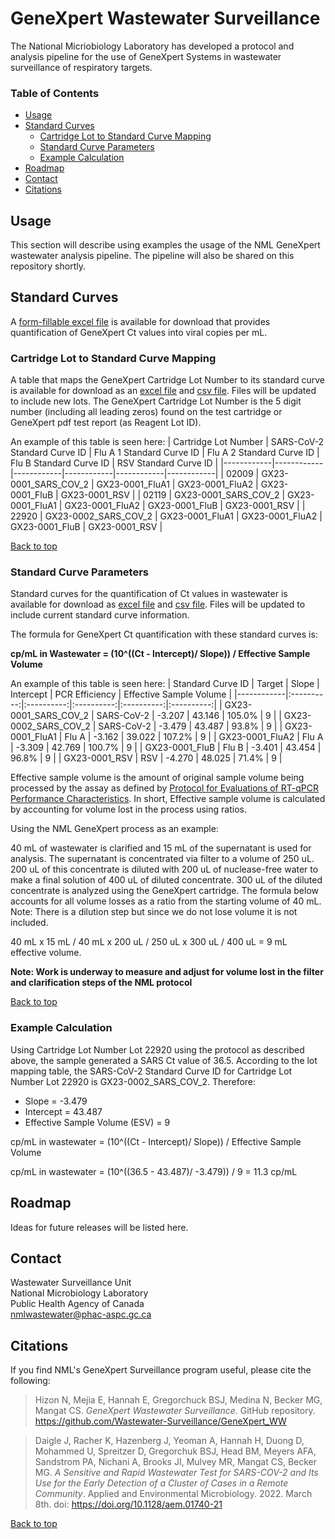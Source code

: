 # GeneXpert Wastewater Surveillance

The National Micriobiology Laboratory has developed a protocol and analysis pipeline for the use of GeneXpert Systems in wastewater surveillance of respiratory targets.

### Table of Contents

-   [Usage](#usage)
-   [Standard Curves](#standard-curves)
    -   [Cartridge Lot to Standard Curve Mapping](#cartridge-lot-to-standard-curve-mapping)
    -   [Standard Curve Parameters](#standard-curve-parameters)
    -   [Example Calculation](#example-calculation)
-   [Roadmap](#roadmap)
-   [Contact](#contact)
-   [Citations](#citations)

## Usage

This section will describe using examples the usage of the NML GeneXpert wastewater analysis pipeline. The pipeline will also be shared on this repository shortly.

## Standard Curves

A [form-fillable excel file](GXWW_conversion_2023_12_21.xlsx) is available for download that provides quantification of GeneXpert Ct values into viral copies per mL.

### Cartridge Lot to Standard Curve Mapping

A table that maps the GeneXpert Cartridge Lot Number to its standard curve is available for download as an [excel file](gx_lotmapping/GXWW_lotmapping_2023_12_21.xlsx) and [csv file](gx_lotmapping/GXWW_lotmapping_2023_12_21.csv). Files will be updated to include new lots. The GeneXpert Cartridge Lot Number is the 5 digit number (including all leading zeros) found on the test cartridge or GeneXpert pdf test report (as Reagent Lot ID).

An example of this table is seen here:
| Cartridge Lot Number | SARS-CoV-2 Standard Curve ID | Flu A 1 Standard Curve ID | Flu A 2 Standard Curve ID | Flu B Standard Curve ID | RSV Standard Curve ID |
|------------|------------|------------|------------|------------|------------|
| 02009                | GX23-0001_SARS_COV_2         | GX23-0001_FluA1           | GX23-0001_FluA2           | GX23-0001_FluB          | GX23-0001_RSV         |
| 02119                | GX23-0001_SARS_COV_2         | GX23-0001_FluA1           | GX23-0001_FluA2           | GX23-0001_FluB          | GX23-0001_RSV         |
| 22920                | GX23-0002_SARS_COV_2         | GX23-0001_FluA1           | GX23-0001_FluA2           | GX23-0001_FluB          | GX23-0001_RSV         |

[Back to top](#genexpert-wastewater-surveillance)

### Standard Curve Parameters

Standard curves for the quantification of Ct values in wastewater is available for download as [excel file](gx_stdcurves/GXWW_stdcurves_2023_12_21.xslx) and [csv file](gx_stdcurves/GXWW_stdcurves_2023_12_21.csv). Files will be updated to include current standard curve information.

The formula for GeneXpert Ct quantification with these standard curves is:

**cp/mL in Wastewater = (10^((Ct - Intercept)/ Slope)) / Effective Sample Volume**

An example of this table is seen here:
| Standard Curve ID    |   Target   | Slope  | Intercept | PCR Efficiency | Effective Sample Volume |
|------------|:----------:|:----------:|:----------:|:----------:|:----------:|
| GX23-0001_SARS_COV_2 | SARS-CoV-2 | -3.207 |  43.146   |     105.0%     |            9            |
| GX23-0002_SARS_COV_2 | SARS-CoV-2 | -3.479 |  43.487   |     93.8%      |            9            |
| GX23-0001_FluA1      |   Flu A    | -3.162 |  39.022   |     107.2%     |            9            |
| GX23-0001_FluA2      |   Flu A    | -3.309 |  42.769   |     100.7%     |            9            |
| GX23-0001_FluB       |   Flu B    | -3.401 |  43.454   |     96.8%      |            9            |
| GX23-0001_RSV        |    RSV     | -4.270 |  48.025   |     71.4%      |            9            |

Effective sample volume is the amount of original sample volume being processed by the assay as defined by [Protocol for Evaluations of RT-qPCR Performance Characteristics](https://files.ontario.ca/mecp-protocol-for-analyzing-wastewater-samples-en-2022-03-23.pdf). In short, Effective sample volume is calculated by accounting for volume lost in the process using ratios.

Using the NML GeneXpert process as an example:

40 mL of wastewater is clarified and 15 mL of the supernatant is used for analysis. The supernatant is concentrated via filter to a volume of 250 uL. 200 uL of this concentrate is diluted with 200 uL of nuclease-free water to make a final solution of 400 uL of diluted concentrate. 300 uL of the diluted concentrate is analyzed using the GeneXpert cartridge. The formula below accounts for all volume losses as a ratio from the starting volume of 40 mL. Note: There is a dilution step but since we do not lose volume it is not included.

40 mL x 15 mL / 40 mL x 200 uL / 250 uL x 300 uL / 400 uL = 9 mL effective volume.

**Note: Work is underway to measure and adjust for volume lost in the filter and clarification steps of the NML protocol**

[Back to top](#genexpert-wastewater-surveillance)

### Example Calculation

Using Cartridge Lot Number Lot 22920 using the protocol as described above, the sample generated a SARS Ct value of 36.5. According to the lot mapping table, the SARS-CoV-2 Standard Curve ID for Cartridge Lot Number Lot 22920 is GX23-0002_SARS_COV_2. Therefore:

- Slope = -3.479
- Intercept = 43.487
- Effective Sample Volume (ESV) = 9

cp/mL in wastewater = (10^((Ct - Intercept)/ Slope)) / Effective Sample Volume

cp/mL in wastewater = (10^((36.5 - 43.487)/ -3.479)) / 9 = 11.3 cp/mL

## Roadmap

Ideas for future releases will be listed here.

## Contact

Wastewater Surveillance Unit  
National Microbiology Laboratory  
Public Health Agency of Canada  
[nmlwastewater@phac-aspc.gc.ca](mailto:nmlwastewater@phac-aspc.gc.ca)

## Citations

If you find NML's GeneXpert Surveillance program useful, please cite the following:

> Hizon N, Mejia E, Hannah E, Gregorchuck BSJ, Medina N, Becker MG, Mangat CS. *GeneXpert Wastewater Surveillance*. GitHub repository. <https://github.com/Wastewater-Surveillance/GeneXpert_WW>

> Daigle J, Racher K, Hazenberg J, Yeoman A, Hannah H, Duong D, Mohammed U, Spreitzer D, Gregorchuk BSJ, Head BM, Meyers AFA, Sandstrom PA, Nichani A, Brooks JI, Mulvey MR, Mangat CS, Becker MG. *A Sensitive and Rapid Wastewater Test for SARS-COV-2 and Its Use for the Early Detection of a Cluster of Cases in a Remote Community*. Applied and Environmental Microbiology. 2022. March 8th. doi: <https://doi.org/10.1128/aem.01740-21>

[Back to top](#genexpert-wastewater-surveillance)
